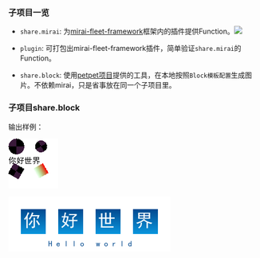 
### 子项目一览

- `share.mirai`: 为[mirai-fleet-framework](https://github.com/hundun000/mirai-fleet-framework)框架内的插件提供Function。[![](https://jitpack.io/v/hundun000/mirai-fleet-image.svg)](https://jitpack.io/#hundun000/mirai-fleet-image)

- `plugin`: 可打包出mirai-fleet-framework插件，简单验证`share.mirai`的Function。
- `share.block`: 使用[petpet项目](https://github.com/Dituon/petpet)提供的工具，在本地按照`Block模板配置`生成图片。不依赖mirai，只是省事放在同一个子项目里。

### 子项目share.block

输出样例：

![image](docs/testcase0-output.png)

![image](docs/yosuganosora-output.png)


